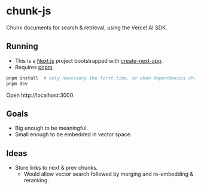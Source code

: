 # chunk-js

Chunk documents for search & retrieval, using the Vercel AI SDK.

## Running

* This is a [Next.js](https://nextjs.org) project bootstrapped with [create-next-app](https://nextjs.org/docs/app/api-reference/cli/create-next-app).
* Requires [pnpm](https://pnpm.io/).

```bash
pnpm install  # only necessary the first time, or when dependencies change
pnpm dev
```

Open http://localhost:3000.

## Goals

* Big enough to be meaningful.
* Small enough to be embedded in vector space.

## Ideas

* Store links to next & prev chunks.
    * Would allow vector search followed by merging and re-embedding & reranking.
